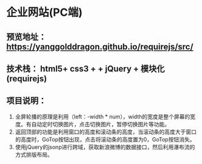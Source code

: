 # 企业网站(PC端)

## 预览地址： https://yanggolddragon.github.io/requirejs/src/

## 技术栈： html5+ css3 +  + jQuery + 模块化(requirejs)

## 项目说明：
1. 全屏轮播的原理是利用（left：-width * num），width的宽度是整个屏幕的宽度。有自动定时切换图片，点击切换图片，暂停切换图片等功能。
2. 返回顶部的功能是利用窗口的高度和滚动条的高度，当滚动条的高度大于窗口的高度时，GoTop按钮出现，点击将滚动条的高度置为0，GoTop按钮消失。
3. 使用jQuery的jsonp进行跨域，获取新浪微博的数据接口，然后利用瀑布流的方式排版布局。
